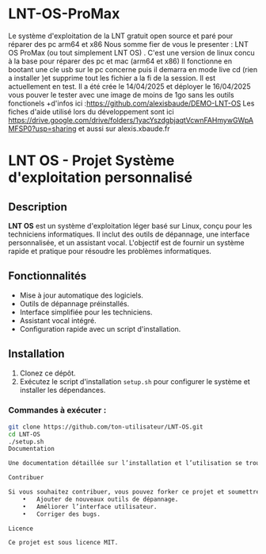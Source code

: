# LNT-OS-ProMax
Le système d'exploitation de la LNT gratuit open source et paré pour réparer des pc arm64 et x86
Nous somme fier de vous le presenter : LNT OS ProMax (ou tout simplement LNT OS) .
C'est une version de linux concu à la base pour réparer des pc et mac (arm64 et x86)
Il fonctionne en bootant une cle usb sur le pc concerne puis il demarra en mode live cd (rien a installer )et supprime tout les fichier a la fi de la session.
Il est actuellement en test.
Il a été crée le 14/04/2025 et déployer le 16/04/2025
vous pouver le tester avec une image de moins de 1go sans les outils fonctionels +d'infos ici :https://github.com/alexisbaude/DEMO-LNT-OS
Les fiches d'aide utilisé lors du développement sont ici https://drive.google.com/drive/folders/1yacYszdgbjaqtVcwnFAHmywGWpAMFSP0?usp=sharing
et aussi sur alexis.xbaude.fr

# LNT OS - Projet Système d'exploitation personnalisé

## Description
**LNT OS** est un système d'exploitation léger basé sur Linux, conçu pour les techniciens informatiques. Il inclut des outils de dépannage, une interface personnalisée, et un assistant vocal. L'objectif est de fournir un système rapide et pratique pour résoudre les problèmes informatiques.

## Fonctionnalités
- Mise à jour automatique des logiciels.
- Outils de dépannage préinstallés.
- Interface simplifiée pour les techniciens.
- Assistant vocal intégré.
- Configuration rapide avec un script d'installation.

## Installation

1. Clonez ce dépôt.
2. Exécutez le script d'installation `setup.sh` pour configurer le système et installer les dépendances.

### Commandes à exécuter :
```bash
git clone https://github.com/ton-utilisateur/LNT-OS.git
cd LNT-OS
./setup.sh
Documentation

Une documentation détaillée sur l’installation et l’utilisation se trouve dans le dossier docs/.

Contribuer

Si vous souhaitez contribuer, vous pouvez forker ce projet et soumettre une pull request. Voici quelques pistes pour contribuer :
	•	Ajouter de nouveaux outils de dépannage.
	•	Améliorer l’interface utilisateur.
	•	Corriger des bugs.

Licence

Ce projet est sous licence MIT.
